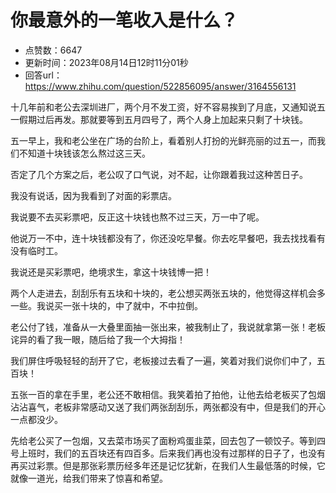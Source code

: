 # 你最意外的一笔收入是什么？
- 点赞数：6647
- 更新时间：2023年08月14日12时11分01秒
- 回答url：https://www.zhihu.com/question/522856095/answer/3164556131
<body>
 <p data-pid="FT_NkobO">十几年前和老公去深圳进厂，两个月不发工资，好不容易挨到了月底，又通知说五一假期过后再发。那就要等到五月四号了，两个人身上加起来只剩了十块钱。</p>
 <p data-pid="06oai1Iq">五一早上，我和老公坐在广场的台阶上，看着别人打扮的光鲜亮丽的过五一，而我们不知道十块钱该怎么熬过这三天。</p>
 <p data-pid="LeG_0VFz">否定了几个方案之后，老公叹了口气说，对不起，让你跟着我过这种苦日子。</p>
 <p data-pid="5RSGPCFA">我没有说话，因为我看到了对面的彩票店。</p>
 <p data-pid="4qOfcYUG">我说要不去买彩票吧，反正这十块钱也熬不过三天，万一中了呢。</p>
 <p data-pid="A7FEJJij">他说万一不中，连十块钱都没有了，你还没吃早餐。你去吃早餐吧，我去找找看有没有临时工。</p>
 <p data-pid="0EgKKXyJ">我说还是买彩票吧，绝境求生，拿这十块钱博一把！</p>
 <p data-pid="lSKsGrZ3">两个人走进去，刮刮乐有五块和十块的，老公想买两张五块的，他觉得这样机会多一些。我说买一张十块的，中了就中，不中拉倒。</p>
 <p data-pid="CJ9wyb44">老公付了钱，准备从一大叠里面抽一张出来，被我制止了，我说就拿第一张！老板诧异的看了我一眼，随后给了我一个大拇指！</p>
 <p data-pid="Wrvdb7br">我们屏住呼吸轻轻的刮开了它，老板接过去看了一遍，笑着对我们说你们中了，五百块！</p>
 <p data-pid="NH82dVE8">五张一百的拿在手里，老公还不敢相信。我笑着拍了拍他，让他去给老板买了包烟沾沾喜气，老板非常感动又送了我们两张刮刮乐，两张都没有中，但是我们的开心一点都没少。</p>
 <p data-pid="8YmDR7qu">先给老公买了一包烟，又去菜市场买了面粉鸡蛋韭菜，回去包了一顿饺子。等到四号上班时，我们的五百块还有四百多。后来我们再也没有过那样的日子了，也没有再买过彩票。但是那张彩票历经多年还是记忆犹新，在我们人生最低落的时候，它就像一道光，给我们带来了惊喜和希望。</p>
 <p></p>
</body>